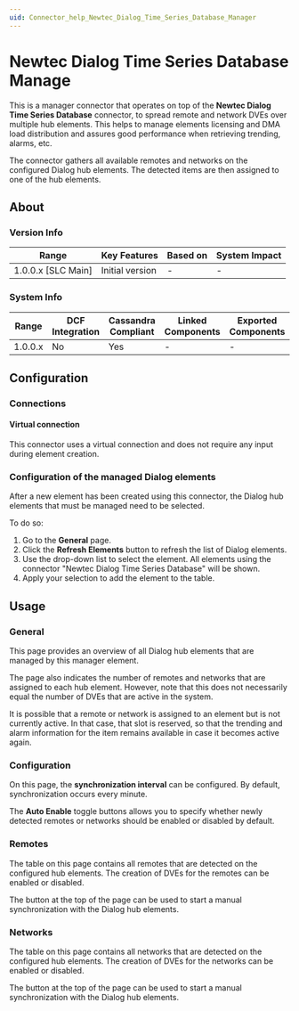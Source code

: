 ```yaml
---
uid: Connector_help_Newtec_Dialog_Time_Series_Database_Manager
---
```


# Newtec Dialog Time Series Database Manage

This is a manager connector that operates on top of the **Newtec Dialog Time Series Database** connector, to spread remote and network DVEs over multiple hub elements. This helps to manage elements licensing and DMA load distribution and assures good performance when retrieving trending, alarms, etc.

The connector gathers all available remotes and networks on the configured Dialog hub elements. The detected items are then assigned to one of the hub elements.

## About

### Version Info

| Range                | Key Features     | Based on     | System Impact     |
|----------------------|------------------|--------------|-------------------|
| 1.0.0.x \[SLC Main\] | Initial version  | \-           | \-                |

### System Info

| Range     | DCF Integration     | Cassandra Compliant     | Linked Components     | Exported Components     |
|-----------|---------------------|-------------------------|-----------------------|-------------------------|
| 1.0.0.x   | No                  | Yes                     | \-                    | \-                      |

## Configuration

### Connections

#### Virtual connection

This connector uses a virtual connection and does not require any input during element creation.

### Configuration of the managed Dialog elements

After a new element has been created using this connector, the Dialog hub elements that must be managed need to be selected.

To do so:

1. Go to the **General** page.
1. Click the **Refresh Elements** button to refresh the list of Dialog elements.
1. Use the drop-down list to select the element. All elements using the connector "Newtec Dialog Time Series Database" will be shown.
1. Apply your selection to add the element to the table.

## Usage

### General

This page provides an overview of all Dialog hub elements that are managed by this manager element.

The page also indicates the number of remotes and networks that are assigned to each hub element. However, note that this does not necessarily equal the number of DVEs that are active in the system.

It is possible that a remote or network is assigned to an element but is not currently active. In that case, that slot is reserved, so that the trending and alarm information for the item remains available in case it becomes active again.

### Configuration

On this page, the **synchronization interval** can be configured. By default, synchronization occurs every minute.

The **Auto Enable** toggle buttons allows you to specify whether newly detected remotes or networks should be enabled or disabled by default.

### Remotes

The table on this page contains all remotes that are detected on the configured hub elements. The creation of DVEs for the remotes can be enabled or disabled.

The button at the top of the page can be used to start a manual synchronization with the Dialog hub elements.

### Networks

The table on this page contains all networks that are detected on the configured hub elements. The creation of DVEs for the networks can be enabled or disabled.

The button at the top of the page can be used to start a manual synchronization with the Dialog hub elements.
